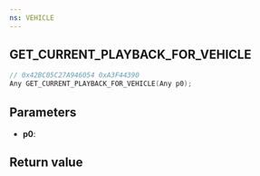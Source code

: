 ```yaml
---
ns: VEHICLE
---
```

## GET_CURRENT_PLAYBACK_FOR_VEHICLE

```c
// 0x42BC05C27A946054 0xA3F44390
Any GET_CURRENT_PLAYBACK_FOR_VEHICLE(Any p0);
```


## Parameters
* **p0**: 

## Return value
